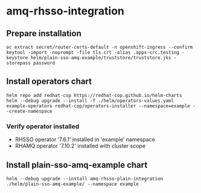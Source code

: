 # amq-rhsso-integration

## Prepare installation

```
oc extract secret/router-certs-default -n openshift-ingress --confirm
keytool -import -noprompt -file tls.crt -alias .apps-crc.testing -keystore helm/plain-sso-amq-example/truststore/truststore.jks -storepass password
```

## Install operators chart
```
helm repo add redhat-cop https://redhat-cop.github.io/helm-charts
helm --debug upgrade --install -f ./helm/operators-values.yaml example-operators redhat-cop/operators-installer --namespace=example --create-namespace
```
### Verify operator installed
- RHSSO operator '7.6.1' installed in 'example' namespace
- RHAMQ operator '7.10.2' installed with cluster scope

## Install plain-sso-amq-example chart

```
helm --debug upgrade --install amq-rhsso-plain-integration ./helm/plain-sso-amq-example/ --namespace example
```